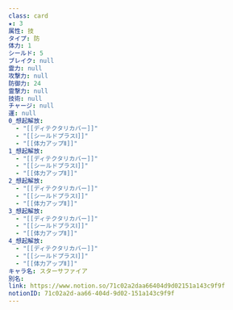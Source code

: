 ```yaml
---
class: card
★: 3
属性: 技
タイプ: 防
体力: 1
シールド: 5
ブレイク: null
霊力: null
攻撃力: null
防御力: 24
霊撃力: null
技術: null
チャージ: null
運: null
0_想起解放:
  - "[[ディテクタリカバー]]"
  - "[[シールドプラスⅠ]]"
  - "[[体力アップⅡ]]"
1_想起解放:
  - "[[ディテクタリカバー]]"
  - "[[シールドプラスⅠ]]"
  - "[[体力アップⅡ]]"
2_想起解放:
  - "[[ディテクタリカバー]]"
  - "[[シールドプラスⅠ]]"
  - "[[体力アップⅡ]]"
3_想起解放:
  - "[[ディテクタリカバー]]"
  - "[[シールドプラスⅠ]]"
  - "[[体力アップⅡ]]"
4_想起解放:
  - "[[ディテクタリカバー]]"
  - "[[シールドプラスⅠ]]"
  - "[[体力アップⅡ]]"
キャラ名: スターサファイア
別名: 
link: https://www.notion.so/71c02a2daa66404d9d02151a143c9f9f
notionID: 71c02a2d-aa66-404d-9d02-151a143c9f9f
---
```

